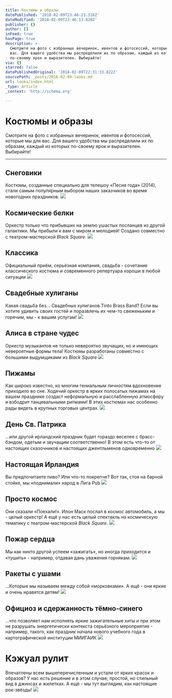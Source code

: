 ```yaml
---
title: Костюмы и образы
datePublished: '2018-02-09T23:46:23.316Z'
dateModified: '2018-02-09T23:46:13.820Z'
publisher: {}
author: []
inFeed: true
hasPage: true
description: >-
  Смотрите на фото с избранных вечеринок, ивентов и фотосессий, которые мы для
  вас. Для вашего удобства мы распределили их по образам, каждый из которых
  по-своему ярок и выразителен. Выбирайте!
via: {}
starred: false
datePublishedOriginal: '2018-02-09T22:31:33.822Z'
sourcePath: _posts/2018-02-09-looks.md
url: looks/index.html
_type: Article
_context: 'http://schema.org'

---
```

# Костюмы и образы

Смотрите на фото с избранных вечеринок, ивентов и фотосессий, которые мы для вас. Для вашего удобства мы распределили их по образам, каждый из которых по-своему ярок и выразителен. Выбирайте!

---

## Снеговики

Костюмы, созданные специально для телешоу «Песня года» (2014), стали самым популярным выбором наших заказчиков во время новогодних праздников.
![](https://the-grid-user-content.s3-us-west-2.amazonaws.com/7ecfb7fc-642b-408a-bfbc-c7411ed54bb6.jpg)

## Космические белки

Оркестр только что прибывших на землю ушастых посланцев из другой галактики. Мы прибыли к вам с миром и мелодией! Создано совместно с театром-мастерской _Black Square_.
![](https://the-grid-user-content.s3-us-west-2.amazonaws.com/7d6bb935-1b08-49a6-9630-df56163a321c.jpg)

## Классика

Официальный приём, серьёзная компания, свадьба - сочетание классического костюма и современного репертуара хороши в любой ситуации
![](https://the-grid-user-content.s3-us-west-2.amazonaws.com/847947c7-1321-458d-8bf1-31447765faf8.jpg)

## Свадебные хулиганы

Какая свадьба без... Свадебных хулиганов Tinto Brass Band? Если вы хотите удивить своих гостей и поразвлечь их чем-то свеженьким и горячим, мы - к вашим услугам!
![](https://the-grid-user-content.s3-us-west-2.amazonaws.com/f59c6b44-30d6-4915-80a7-68612acc8b0f.jpg)

## Алиса в стране чудес

Оркестр музыкантов не только невероятно звучащих, но и имеющих невероятные формы тела! Костюмы разработаны совместно с большими выдумщиками из _Black Square_
![](https://the-grid-user-content.s3-us-west-2.amazonaws.com/6a217fb2-76df-4fad-bcaf-a1be55064e2f.jpg)

## Пижамы

Как широко известно, ко многим гениальным личностям вдохновение приходило во сне. Ходячий оркестр в ярких полосатых пижамах на вашем празднике создаст неформальную и расслабленную атмосферу и взбодрит танцевальными ритмами! В этих костюмах нас особенно рады видеть в крупных торговых центрах.
![](https://s3-us-west-2.amazonaws.com/the-grid-img/p/8a0d4e0bbf98f51213396c8fdeec7ce2a850878c.jpg)

## День Св. Патрика

...или другой ирландский праздник будет гораздо веселее с брасс-бэндом, одетым и звучащим соответственно! В этом есть что-то от настоящих сказочников и настоящих джентльменов одновременно
![](https://the-grid-user-content.s3-us-west-2.amazonaws.com/3cdb8e4c-8061-4e1b-ae82-3424831a42ed.jpg)

## Настоящая Ирландия

Вы предпочитаете пиво? Или что-то покрепче? Вот так, стоя на барной стойке, мы «поднимали» народ в Лига Pub
![](https://the-grid-user-content.s3-us-west-2.amazonaws.com/6fcd6007-f12f-47d8-ad61-cbbcb1cea4d1.jpg)

## Просто космос

Они сказали «Поехали!». Илон Маск послал в космос автомобиль, а мы - целый оркестр! А ещё у нас есть целый спектакль на космическую тематику с театром-мастерской _Black Square_.
![](https://the-grid-user-content.s3-us-west-2.amazonaws.com/3102d297-bdfc-4570-a1f1-5e3e2d869340.jpg)

## Пожар сердца

Мы как никто другой успеем «зажигать», но иногда приходится и «тушить» - например, отдавая дань уважения горнякам.
![](https://the-grid-user-content.s3-us-west-2.amazonaws.com/b4ebe5a6-1665-4fe9-a311-3b63680f822e.jpg)

## Ракеты с ушами

...Которые мы называем между собой «морковками». А ещё - они яркие и очень нравятся детям!
![](https://the-grid-user-content.s3-us-west-2.amazonaws.com/4c3fbc27-8ece-4d54-9bb4-ccdafbcd4a7f.jpg)

## Официоз и сдержанность тёмно-синего

...что позволяет нам исполнять яркие зажигательные хиты и при этом не разрушать энергетически контекста серьёзного мероприятия - например, такого, как праздник начала нового учебного года в картографической институции МИИГАИК
![](https://the-grid-user-content.s3-us-west-2.amazonaws.com/5cc3c39a-636a-481c-a439-8a4883090d3d.jpg)

# Кэжуал рулит

Впечатлены всем вышеперечисленным и устали от ярких красок и образов? У нас есть решение и в этом случае; простой, но стильный вид в джинсах и жилетках. А ещё - мы тут выглядим, как настоящие рок-звёзды!
![](https://the-grid-user-content.s3-us-west-2.amazonaws.com/05fd3d45-dc3c-42ed-aa3d-ccbb2f85f95c.jpg)